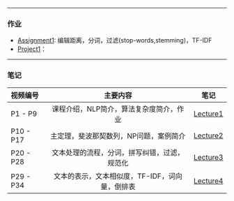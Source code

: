 
---
### 作业
- [Assignment1](https://github.com/QuantumDriver/NLP_GreedyAI/blob/master/Assignment1.ipynb): 编辑距离，分词，过滤(stop-words,stemming)，TF-IDF
- [Project1]()：
---
### 笔记
| 视频编号 | 主要内容 | 笔记 |
| :---         |     :---:      |         :---: |
| P1 - P9 | 课程介绍，NLP简介，算法复杂度简介，作业 | [Lecture1](https://github.com/QuantumDriver/NLP_GreedyAI/blob/master/Lecture1.md) |
| P10 - P17 | 主定理，斐波那契数列，NP问题，案例简介 | [Lecture2](https://github.com/QuantumDriver/NLP_GreedyAI/blob/master/Lecture2.md) |
| P20 - P28 | 文本处理的流程，分词，拼写纠错，过滤，规范化 | [Lecture3](https://github.com/QuantumDriver/NLP_GreedyAI/blob/master/Lecture3.md) |
| P29 - P34 | 文本的表示，文本相似度，TF-IDF，词向量，倒排表 | [Lecture4](https://github.com/QuantumDriver/NLP_GreedyAI/blob/master/Lecture4.md) |
